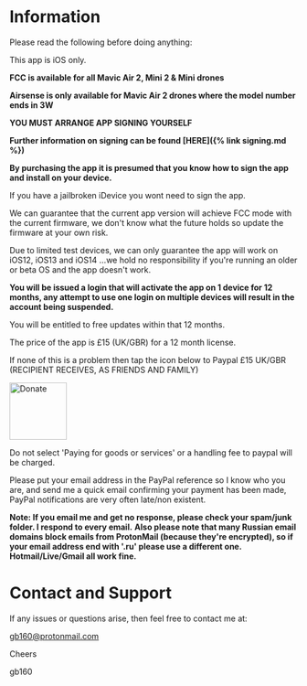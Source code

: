 # Information


Please read the following before doing anything:

This app is iOS only.

**FCC is available for all Mavic Air 2, Mini 2 & Mini drones**

**Airsense is only available for Mavic Air 2 drones where the model number ends in 3W**

**YOU MUST ARRANGE APP SIGNING YOURSELF**

**Further information on signing can be found [HERE]({% link signing.md %})**

**By purchasing the app it is presumed that you know how to sign the app and install on your device.**


If you have a jailbroken iDevice you wont need to sign the app.

We can guarantee that the current app version will achieve FCC mode with the current firmware, we don't know what the future holds so update the firmware at your own risk.

Due to limited test devices, we can only guarantee the app will work on iOS12, iOS13 and iOS14 ...we hold no responsibility if you're running an older or beta OS and the app doesn't work.

**You will be issued a login that will activate the app on 1 device for 12 months, any attempt to use one login on multiple devices will result in the account being suspended.**

You will be entitled to free updates within that 12 months.

The price of the app is £15 (UK/GBR) for a 12 month license.

If none of this is a problem then tap the icon below to Paypal £15 UK/GBR (RECIPIENT RECEIVES, AS FRIENDS AND FAMILY)

<a href="https://paypal.me/fccdjifly/15GBP" class="donate"><img src="https://gb160.github.io/PayPal-Button.png" height="100" alt="Donate"></a>




Do not select 'Paying for goods or services' or a handling fee to paypal will be charged.

Please put your email address in the PayPal reference so I know who you are, and send me a quick email confirming your payment has been made, PayPal notifications 
are very often late/non existent.

**Note: If you email me and get no response, please check your spam/junk folder. I respond to every email.**
**Also please note that many Russian email domains block emails from ProtonMail (because they're encrypted), so if your email address end with '.ru' please use a different one. Hotmail/Live/Gmail all work fine.**


# Contact and Support

If any issues or questions arise, then feel free to contact me at:

[gb160@protonmail.com](mailto:gb160@protonmail.com)

Cheers

gb160
